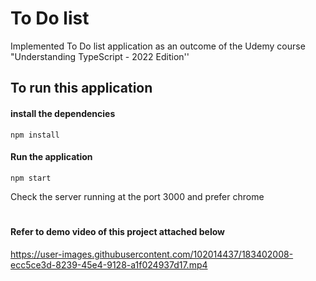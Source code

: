 
# To Do list
Implemented To Do list application as an outcome of the Udemy course "Understanding TypeScript - 2022 Edition''

## To run this application

#### install the dependencies

`npm install`

#### Run the application

`npm start`

Check the server running at the port 3000 and prefer chrome

#

#### Refer to demo video of this project attached below


https://user-images.githubusercontent.com/102014437/183402008-ecc5ce3d-8239-45e4-9128-a1f024937d17.mp4

